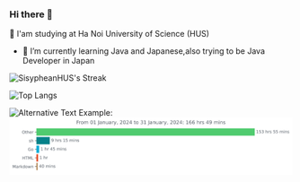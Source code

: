### Hi there 👋

🤔 I'am studying at Ha Noi University of Science (HUS)
- 🌱 I’m currently learning Java and Japanese,also trying to be Java Developer in Japan
<!--
**SisypheanHUS/SisypheanHUS** is a ✨ _special_ ✨ repository because its `README.md` (this file) appears on your GitHub profile.

Here are some ideas to get you started:

- 🔭 I’m currently working on ...
- 🌱 I’m currently learning ...
- 👯 I’m looking to collaborate on ...
- 🤔 I’m looking for help with ...
- 💬 Ask me about ...
- 📫 How to reach me: ...
- 😄 Pronouns: ...
- ⚡ Fun fact: ...
-->




![SisypheanHUS's Streak](https://github-readme-streak-stats.herokuapp.com/?user=SisypheanHUS&theme=tokyonight&hide_border=true)



![Top Langs](https://github-readme-stats.vercel.app/api/top-langs/?username=sisypheanhus&theme=tokyonight)

<img
  src="https://github.com/<username>/<repository-name>/blob/<branch-name>/images/stat.svg"
  alt="Alternative Text"
/>
Example:
<img
  src="https://github.com/avinal/avinal/blob/main/images/stat.svg"
  alt="Avinal WakaTime Activity"
/>
